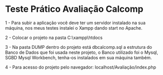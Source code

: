 # Teste Prático Avaliação Calcomp

1 - Para subir a aplicação você deve ter um servidor instalado na sua máquina,
nos meus testes instalei o Xampp dando start no Apache.

2 - Colocar o projeto na pasta C:\xampp\htdocs

3 - Na pasta DUMP dentro do projeto está dbcalcomp.sql a estrutura do Banco de Dados que foi usada neste projeto,
o Banco utilizado foi o Mysql, SGBD Mysql Workbench, tenha-os instalados em sua máquina também.

4 - Para acesso do projeto pelo navegador: localhost/Avaliação/index.php
